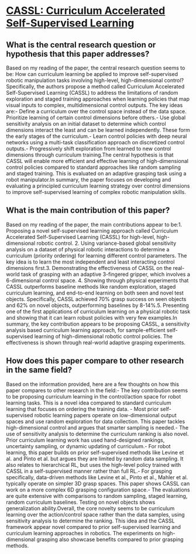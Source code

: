 # [CASSL: Curriculum Accelerated Self-Supervised Learning](https://arxiv.org/abs/1708.01354)

## What is the central research question or hypothesis that this paper addresses?

Based on my reading of the paper, the central research question seems to be: How can curriculum learning be applied to improve self-supervised robotic manipulation tasks involving high-level, high-dimensional control?Specifically, the authors propose a method called Curriculum Accelerated Self-Supervised Learning (CASSL) to address the limitations of random exploration and staged training approaches when learning policies that map visual inputs to complex, multidimensional control outputs. The key ideas are:- Define a curriculum over the control space instead of the data space. Prioritize learning of certain control dimensions before others.- Use global sensitivity analysis on an initial dataset to determine which control dimensions interact the least and can be learned independently. These form the early stages of the curriculum.- Learn control policies with deep neural networks using a multi-task classification approach on discretized control outputs.- Progressively shift exploration from learned to new control dimensions through curriculum training.The central hypothesis is that CASSL will enable more efficient and effective learning of high-dimensional control policies compared to standard approaches like random sampling and staged training. This is evaluated on an adaptive grasping task using a robot manipulator.In summary, the paper focuses on developing and evaluating a principled curriculum learning strategy over control dimensions to improve self-supervised learning of complex robotic manipulation skills.


## What is the main contribution of this paper?

Based on my reading of the paper, the main contributions appear to be:1. Proposing a novel self-supervised learning approach called Curriculum Accelerated Self-Supervised Learning (CASSL) for high-level, high-dimensional robotic control. 2. Using variance-based global sensitivity analysis on a dataset of physical robotic interactions to determine a curriculum (priority ordering) for learning different control parameters. The key idea is to learn the most independent and least interacting control dimensions first.3. Demonstrating the effectiveness of CASSL on the real-world task of grasping with an adaptive 3-fingered gripper, which involves a 6-dimensional control space. 4. Showing through physical experiments that CASSL outperforms baseline methods like random exploration, staged curriculum learning, and end-to-end learning on both seen and novel test objects. Specifically, CASSL achieved 70% grasp success on seen objects and 62% on novel objects, outperforming baselines by 8-14%.5. Presenting one of the first applications of curriculum learning on a physical robotic task and showing that it can learn robust policies with very few examples.In summary, the key contribution appears to be proposing CASSL, a sensitivity analysis based curriculum learning approach, for sample-efficient self-supervised learning of high-dimensional robotic control policies. The effectiveness is shown through real-world adaptive grasping experiments.


## How does this paper compare to other research in the same field?

Based on the information provided, here are a few thoughts on how this paper compares to other research in the field:- The key contribution seems to be proposing curriculum learning in the control/action space for robot learning tasks. This is a novel idea compared to standard curriculum learning that focuses on ordering the training data. - Most prior self-supervised robotic learning papers operate on low-dimensional output spaces and use random exploration for data collection. This paper tackles high-dimensional control and argues that smarter sampling is needed.- The use of sensitivity analysis to determine the curriculum ranking is also novel. Prior curriculum learning work has used hand-designed rankings, uncertainty sampling, or dynamic updating of curriculum.- For robot learning, this paper builds on prior self-supervised methods like Levine et al. and Pinto et al. but argues they are limited by random data sampling. It also relates to hierarchical RL, but uses the high-level policy trained with CASSL in a self-supervised manner rather than full RL.- For grasping specifically, data-driven methods like Levine et al., Pinto et al., Mahler et al. typically operate on simpler 3D grasp spaces. This paper shows CASSL can work on a more complex 6D grasping configuration space.- The evaluations are quite extensive with comparisons to random sampling, staged learning, random curriculum baselines. Testing on novel objects shows generalization ability.Overall, the core novelty seems to be curriculum learning over the action/control space rather than the data samples, using sensitivity analysis to determine the ranking. This idea and the CASSL framework appear novel compared to prior self-supervised learning and curriculum learning approaches in robotics. The experiments on high-dimensional grasping also showcase benefits compared to prior grasping methods.
